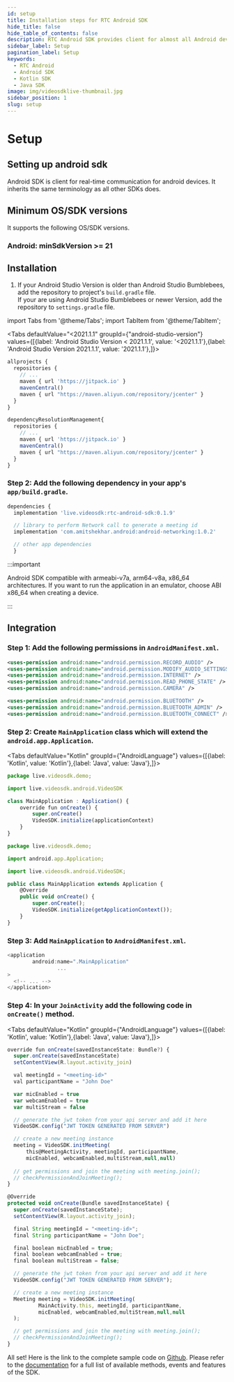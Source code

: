 ```yaml
---
id: setup
title: Installation steps for RTC Android SDK
hide_title: false
hide_table_of_contents: false
description: RTC Android SDK provides client for almost all Android devices. it takes less amount of cpu and memory.
sidebar_label: Setup
pagination_label: Setup
keywords:
  - RTC Android
  - Android SDK
  - Kotlin SDK
  - Java SDK
image: img/videosdklive-thumbnail.jpg
sidebar_position: 1
slug: setup
---
```


# Setup

## Setting up android sdk

Android SDK is client for real-time communication for android devices. It inherits the same terminology as all other SDKs does.

## Minimum OS/SDK versions

It supports the following OS/SDK versions.

### Android: minSdkVersion >= 21

## Installation

1. If your Android Studio Version is older than Android Studio Bumblebees, add the repository to project's `build.gradle` file. <br/>
   If your are using Android Studio Bumblebees or newer Version, add the repository to `settings.gradle` file.

import Tabs from '@theme/Tabs';
import TabItem from '@theme/TabItem';

<Tabs
defaultValue="<2021.1.1"
groupId={"android-studio-version"}
values={[{label: 'Android Studio Version < 2021.1.1', value: '<2021.1.1'},{label: 'Android Studio Version 2021.1.1', value: '2021.1.1'},]}>

<TabItem value="<2021.1.1">

```js title="build.gradle"
allprojects {
  repositories {
    // ...
    maven { url 'https://jitpack.io' }
    mavenCentral()
    maven { url "https://maven.aliyun.com/repository/jcenter" }
  }
}
```

</TabItem>

<TabItem value="2021.1.1">

```js title="settings.gradle"
dependencyResolutionManagement{
  repositories {
    // ...
    maven { url 'https://jitpack.io' }
    mavenCentral()
    maven { url "https://maven.aliyun.com/repository/jcenter" }
  }
}
```

</TabItem>

</Tabs>

### Step 2: Add the following dependency in your app's `app/build.gradle`.

```js title="app/build.gradle"
dependencies {
  implementation 'live.videosdk:rtc-android-sdk:0.1.9'

  // library to perform Network call to generate a meeting id
  implementation 'com.amitshekhar.android:android-networking:1.0.2'

  // other app dependencies
  }
```

:::important

Android SDK compatible with armeabi-v7a, arm64-v8a, x86_64 architectures. If you want to run the application in an emulator, choose ABI x86_64 when creating a device.

:::

## Integration

### Step 1: Add the following permissions in `AndroidManifest.xml`.

```xml title="AndroidManifest.xml"
<uses-permission android:name="android.permission.RECORD_AUDIO" />
<uses-permission android:name="android.permission.MODIFY_AUDIO_SETTINGS" />
<uses-permission android:name="android.permission.INTERNET" />
<uses-permission android:name="android.permission.READ_PHONE_STATE" />
<uses-permission android:name="android.permission.CAMERA" />

<uses-permission android:name="android.permission.BLUETOOTH" />
<uses-permission android:name="android.permission.BLUETOOTH_ADMIN" />
<uses-permission android:name="android.permission.BLUETOOTH_CONNECT" />

```

### Step 2: Create `MainApplication` class which will extend the `android.app.Application`.

<Tabs
defaultValue="Kotlin"
groupId={"AndroidLanguage"}
values={[{label: 'Kotlin', value: 'Kotlin'},{label: 'Java', value: 'Java'},]}>

<TabItem value="Kotlin">

```js title="MainApplication.kt"
package live.videosdk.demo;

import live.videosdk.android.VideoSDK

class MainApplication : Application() {
    override fun onCreate() {
        super.onCreate()
        VideoSDK.initialize(applicationContext)
    }
}
```

</TabItem>

<TabItem value="Java">

```js title="MainApplication.java"
package live.videosdk.demo;

import android.app.Application;

import live.videosdk.android.VideoSDK;

public class MainApplication extends Application {
    @Override
    public void onCreate() {
        super.onCreate();
        VideoSDK.initialize(getApplicationContext());
    }
}
```

</TabItem>

</Tabs>

### Step 3: Add `MainApplication` to `AndroidManifest.xml`.

```js title="AndroidManifest.xml"
<application
        android:name=".MainApplication"
				...
>
  <!-- ... -->
</application>
```

### Step 4: In your `JoinActivity` add the following code in `onCreate()` method.

<Tabs
defaultValue="Kotlin"
groupId={"AndroidLanguage"}
values={[{label: 'Kotlin', value: 'Kotlin'},{label: 'Java', value: 'Java'},]}>

<TabItem value="Kotlin">

```js title="JoinActivity.kt"
override fun onCreate(savedInstanceState: Bundle?) {
  super.onCreate(savedInstanceState)
  setContentView(R.layout.activity_join)

  val meetingId = "<meeting-id>"
  val participantName = "John Doe"

  var micEnabled = true
  var webcamEnabled = true
  var multiStream = false

  // generate the jwt token from your api server and add it here
  VideoSDK.config("JWT TOKEN GENERATED FROM SERVER")

  // create a new meeting instance
  meeting = VideoSDK.initMeeting(
      this@MeetingActivity, meetingId, participantName,
      micEnabled, webcamEnabled,multiStream,null,null)
      
  // get permissions and join the meeting with meeting.join();
  // checkPermissionAndJoinMeeting();
}
```
</TabItem>

<TabItem value="Java">

```js title="JoinActivity.java"
@Override
protected void onCreate(Bundle savedInstanceState) {
  super.onCreate(savedInstanceState);
  setContentView(R.layout.activity_join);

  final String meetingId = "<meeting-id>";
  final String participantName = "John Doe";

  final boolean micEnabled = true;
  final boolean webcamEnabled = true;
  final boolean multiStream = false;

  // generate the jwt token from your api server and add it here
  VideoSDK.config("JWT TOKEN GENERATED FROM SERVER");

  // create a new meeting instance
  Meeting meeting = VideoSDK.initMeeting(
          MainActivity.this, meetingId, participantName,
          micEnabled, webcamEnabled,multiStream,null,null
  );

  // get permissions and join the meeting with meeting.join();
  // checkPermissionAndJoinMeeting();
}
```
</TabItem>

</Tabs>

 All set! Here is the link to the complete sample code on [Github](https://github.com/videosdk-live/videosdk-rtc-android-java-sdk-example). Please refer to the [documentation](initMeeting) for a full list of available methods, events and features of the SDK.
